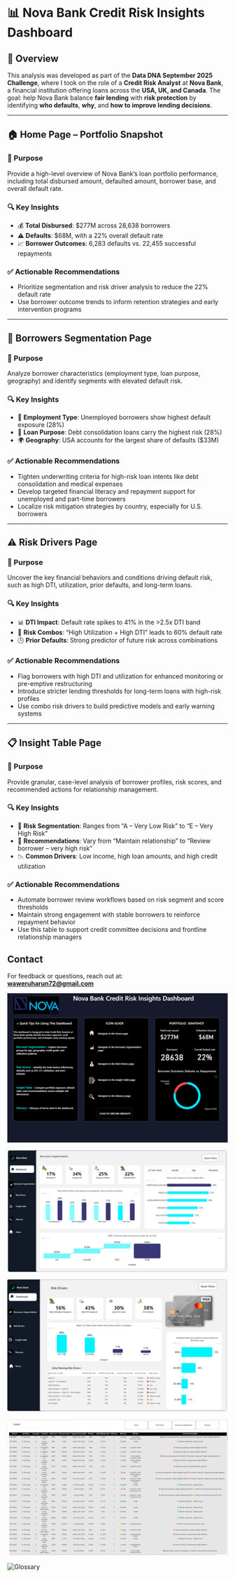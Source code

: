 # 📊 Nova Bank Credit Risk Insights Dashboard

## 🧠 Overview  
This analysis was developed as part of the **Data DNA September 2025 Challenge**, where I took on the role of a **Credit Risk Analyst** at **Nova Bank**, a financial institution offering loans across the **USA, UK, and Canada**. The goal: help Nova Bank balance **fair lending** with **risk protection** by identifying **who defaults**, **why**, and **how to improve lending decisions**.

---

## 🏠 Home Page – Portfolio Snapshot

### 🎯 Purpose  
Provide a high-level overview of Nova Bank’s loan portfolio performance, including total disbursed amount, defaulted amount, borrower base, and overall default rate.

### 🔍 Key Insights  
- 💰 **Total Disbursed**: $277M across 28,638 borrowers  
- ⚠️ **Defaults**: $68M, with a 22% overall default rate  
- 📈 **Borrower Outcomes**: 6,283 defaults vs. 22,455 successful repayments

### ✅ Actionable Recommendations  
- Prioritize segmentation and risk driver analysis to reduce the 22% default rate  
- Use borrower outcome trends to inform retention strategies and early intervention programs

---

## 👥 Borrowers Segmentation Page

### 🎯 Purpose  
Analyze borrower characteristics (employment type, loan purpose, geography) and identify segments with elevated default risk.

### 🔍 Key Insights  
- 👷 **Employment Type**: Unemployed borrowers show highest default exposure (28%)  
- 🏦 **Loan Purpose**: Debt consolidation loans carry the highest risk (28%)  
- 🌍 **Geography**: USA accounts for the largest share of defaults ($33M)

### ✅ Actionable Recommendations  
- Tighten underwriting criteria for high-risk loan intents like debt consolidation and medical expenses  
- Develop targeted financial literacy and repayment support for unemployed and part-time borrowers  
- Localize risk mitigation strategies by country, especially for U.S. borrowers

---

## ⚠️ Risk Drivers Page

### 🎯 Purpose  
Uncover the key financial behaviors and conditions driving default risk, such as high DTI, utilization, prior defaults, and long-term loans.

### 🔍 Key Insights  
- 📊 **DTI Impact**: Default rate spikes to 41% in the >2.5x DTI band  
- 🔗 **Risk Combos**: “High Utilization + High DTI” leads to 60% default rate  
- 🕒 **Prior Defaults**: Strong predictor of future risk across combinations

### ✅ Actionable Recommendations  
- Flag borrowers with high DTI and utilization for enhanced monitoring or pre-emptive restructuring  
- Introduce stricter lending thresholds for long-term loans with high-risk profiles  
- Use combo risk drivers to build predictive models and early warning systems

---

## 📋 Insight Table Page

### 🎯 Purpose  
Provide granular, case-level analysis of borrower profiles, risk scores, and recommended actions for relationship management.

### 🔍 Key Insights  
- 🧮 **Risk Segmentation**: Ranges from “A – Very Low Risk” to “E – Very High Risk”  
- 📌 **Recommendations**: Vary from “Maintain relationship” to “Review borrower – very high risk”  
- 📉 **Common Drivers**: Low income, high loan amounts, and high credit utilization

### ✅ Actionable Recommendations  
- Automate borrower review workflows based on risk segment and score thresholds  
- Maintain strong engagement with stable borrowers to reinforce repayment behavior  
- Use this table to support credit committee decisions and frontline relationship managers

## Contact  
For feedback or questions, reach out at:  
**waweruharun72@gmail.com**



![Home Page](https://github.com/Haruharun/Credit-Risk-Analysis-/blob/16b5cc36cf30203a5d0fab15b99c06487f414cc6/Screenshot%202025-09-29%20124038.png)

![Borrowers Segmentation Page](https://github.com/Haruharun/Credit-Risk-Analysis-/blob/a72841fcd97b4b7228ac582c6b86379e58ad497e/Screenshot%202025-09-29%20145910.png)

![Risk Drivers Page](https://github.com/Haruharun/Credit-Risk-Analysis-/blob/e2927a7334aa458bbc3bb5ce20f471dcf375e4e8/Screenshot%202025-09-29%20145846.png)

![Insight Table Page](https://github.com/Haruharun/Credit-Risk-Analysis-/blob/4360b180f9bddc165021b30713410ee0bdbf38a6/Screenshot%202025-09-29%20145936.png)

![Glossary ]()



  
